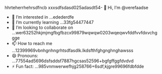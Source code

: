 hhrteherrhehrsdfncb xxxsdfsdasd025adasdt54- 👋 Hi, I’m @verefaadse
- 👀 I’m interested in ...edederdfe
- 🌱 I’m currently learning ...33fg54477447
- 💞️ I’m looking to collaborate on ...wer63252hkjmjmgfbgfbzcx99879wqwqw0203wqeqwvfddfvvfdxvchggge
- 📫 How to reach me ...12399969vbnhgnhngrhtsdfasdlk.lkdsfthfghgnghnghawsss
- 😄 Pronouns: ...77554ad5696dsfsddsf7887hgcsas52596+bgfgffggfdvdvd
- ⚡ Fun fact: ...985vnmwerwefhjg258766+6sdf,kjgre99696fdbfdde
<!---65wercxvsdf GitHub profile.grbgfbfwtwfhjfhjjhf
You can click the Preview link to take a look at 45your changfsd2662dgr4
99gbvcvqafhnmg
525603vcf
nbbn66362
dvdvdv
bggfbgbgf
